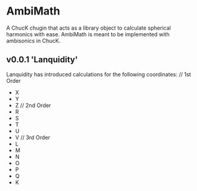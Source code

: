 # AmbiMath
A ChucK chugin that acts as a library object to calculate spherical harmonics with ease. AmbiMath is meant to be implemented with ambisonics in ChucK.

## v0.0.1 'Lanquidity'
Lanquidity has introduced calculations for the following coordinates:
// 1st Order
- X
- Y
- Z
// 2nd Order
- R
- S
- T
- U
- V
// 3rd Order
- L
- M
- N
- O
- P
- Q
- K
